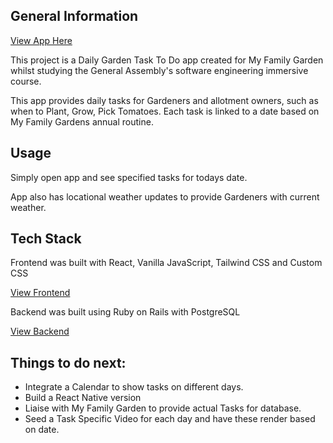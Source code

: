 ## General Information

[View App Here](https://mfg-client.netlify.app/)

This project is a Daily Garden Task To Do app created for My Family Garden whilst studying the General Assembly's software engineering immersive course.

This app provides daily tasks for Gardeners and allotment owners, such as when to Plant, Grow, Pick Tomatoes. Each task is linked to a date based on My Family Gardens annual routine.

## Usage

  Simply open app and see specified tasks for todays date.

  App also has locational weather updates to provide Gardeners with current weather.

## Tech Stack

  Frontend was built with React, Vanilla JavaScript, Tailwind CSS and Custom CSS

  [View Frontend](https://mfg-client.netlify.app/)

  Backend was built using Ruby on Rails with PostgreSQL

  [View Backend](https://mfg-server.herokuapp.com/)

## Things to do next:

  + Integrate a Calendar to show tasks on different days.
  + Build a React Native version
  + Liaise with My Family Garden to provide actual Tasks for database.
  + Seed a Task Specific Video for each day and have these render based on date.
